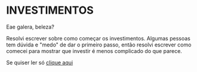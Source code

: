 # INVESTIMENTOS

Eae galera, beleza? 

Resolvi escrever sobre como começar os investimentos. Algumas pessoas tem dúvida e "medo" de dar o primeiro passo, então resolvi escrever como comecei para mostrar que investir é menos complicado do que parece.

Se quiser ler só [clique aqui](https://medium.com/@richard.h.passos/iniciando-no-mundo-dos-investimentos-f18e807850c7)

